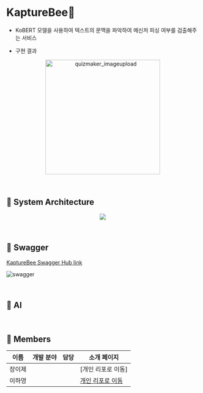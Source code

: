 # **KaptureBee**🐝

- KoBERT 모델을 사용하여 텍스트의 문맥을 파악하여 메신저 피싱 여부를 검출해주는 서비스 



- 구현 결과
<p align="center">
 <img width="300" alt="quizmaker_imageupload" src="https://user-images.githubusercontent.com/55429156/130920607-b92125d4-ab59-4c57-88cd-34727d6bdfc2.gif">
 </p>

<br>

## **📍 System Architecture**

<p align="center">  
  <img src="https://user-images.githubusercontent.com/55429156/130922015-ddaae96f-bc51-48db-b9b8-9c1bda75bfc6.PNG">
</p>

<br>

## **📍 Swagger**

[KaptureBee Swagger Hub link](https://app.swaggerhub.com/apis/hayoung1214/KaptureBee_API/1.0)

<p >
<img alt="swagger" src="https://user-images.githubusercontent.com/55429156/130923753-1a6d8cdf-1a19-466c-893e-76ed645b76fa.PNG">
</p>

<br>

## **📍 AI**


<br>

## **📍 Members**

| 이름       | 개발 분야                           | 담당                                         | 소개 페이지                                         |
| ---------- | ---------------------------------- | -------------------------------------------- | -------------------------------------------------- |
| 장이제 |                       |                                  | [개인 리포로 이동]  |
| 이하영   |             |                | [개인 리포로 이동](https://github.com/hayoung1214) |

